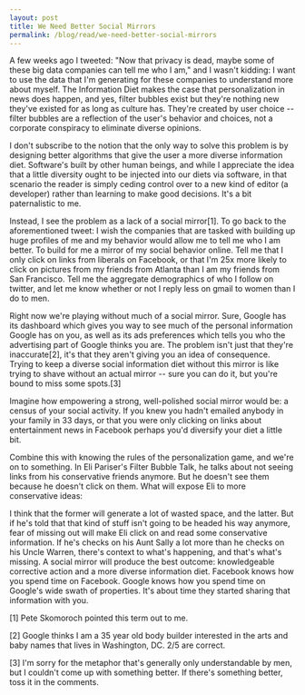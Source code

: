 ```yaml
---
layout: post
title: We Need Better Social Mirrors
permalink: /blog/read/we-need-better-social-mirrors
---
```

A few weeks ago I tweeted: "Now that privacy is dead, maybe some of these big data companies can tell me who I am," and I wasn't kidding: I want to use the data that I'm generating for these companies to understand more about myself. The Information Diet makes the case that personalization in news does happen, and yes, filter bubbles exist but they're nothing new they've existed for as long as culture has. They're created by user choice -- filter bubbles are a reflection of the user's behavior and choices, not a corporate conspiracy to eliminate diverse opinions.

I don't subscribe to the notion that the only way to solve this problem is by designing better algorithms that give the user a more diverse information diet. Software's built by other human beings, and while I appreciate the idea that a little diversity ought to be injected into our diets via software, in that scenario the reader is simply ceding control over to a new kind of editor (a developer) rather than learning to make good decisions. It's a bit paternalistic to me.

Instead, I see the problem as a lack of a social mirror\[1\]. To go back to the aforementioned tweet: I wish the companies that are tasked with building up huge profiles of me and my behavior would allow me to tell me who I am better. To build for me a mirror of my social behavior online. Tell me that I only click on links from liberals on Facebook, or that I'm 25x more likely to click on pictures from my friends from Atlanta than I am my friends from San Francisco. Tell me the aggregate demographics of who I follow on twitter, and let me know whether or not I reply less on gmail to women than I do to men.

Right now we're playing without much of a social mirror. Sure, Google has its dashboard which gives you way to see much of the personal information Google has on you, as well as its ads preferences which tells you who the advertising part of Google thinks you are. The problem isn't just that they're inaccurate\[2\], it's that they aren't giving you an idea of consequence. Trying to keep a diverse social information diet without this mirror is like trying to shave without an actual mirror -- sure you can do it, but you're bound to miss some spots.\[3\]

Imagine how empowering a strong, well-polished social mirror would be: a census of your social activity. If you knew you hadn't emailed anybody in your family in 33 days, or that you were only clicking on links about entertainment news in Facebook perhaps you'd diversify your diet a little bit.

Combine this with knowing the rules of the personalization game, and we're on to something. In Eli Pariser's Filter Bubble Talk, he talks about not seeing links from his conservative friends anymore. But he doesn't see them because he doesn't click on them. What will expose Eli to more conservative ideas:

I think that the former will generate a lot of wasted space, and the latter. But if he's told that that kind of stuff isn't going to be headed his way anymore, fear of missing out will make Eli click on and read some conservative information. If he's checks on his Aunt Sally a lot more than he checks on his Uncle Warren, there's context to what's happening, and that's what's missing. A social mirror will produce the best outcome: knowledgeable corrective action and a more diverse information diet. Facebook knows how you spend time on Facebook. Google knows how you spend time on Google's wide swath of properties. It's about time they started sharing that information with you.

\[1\] Pete Skomoroch pointed this term out to me.

\[2\] Google thinks I am a 35 year old body builder interested in the arts and baby names that lives in Washington, DC. 2/5 are correct.

\[3\] I'm sorry for the metaphor that's generally only understandable by men, but I couldn't come up with something better. If there's something better, toss it in the comments.
